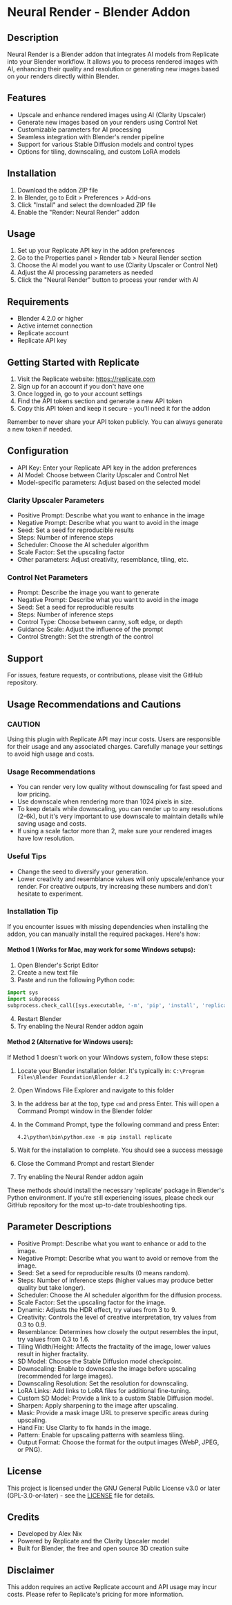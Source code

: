 # Neural Render - Blender Addon

## Description
Neural Render is a Blender addon that integrates AI models from Replicate into your Blender workflow. It allows you to process rendered images with AI, enhancing their quality and resolution or generating new images based on your renders directly within Blender.

## Features
- Upscale and enhance rendered images using AI (Clarity Upscaler)
- Generate new images based on your renders using Control Net
- Customizable parameters for AI processing
- Seamless integration with Blender's render pipeline
- Support for various Stable Diffusion models and control types
- Options for tiling, downscaling, and custom LoRA models

## Installation
1. Download the addon ZIP file
2. In Blender, go to Edit > Preferences > Add-ons
3. Click "Install" and select the downloaded ZIP file
4. Enable the "Render: Neural Render" addon

## Usage
1. Set up your Replicate API key in the addon preferences
2. Go to the Properties panel > Render tab > Neural Render section
3. Choose the AI model you want to use (Clarity Upscaler or Control Net)
4. Adjust the AI processing parameters as needed
5. Click the "Neural Render" button to process your render with AI

## Requirements
- Blender 4.2.0 or higher
- Active internet connection
- Replicate account
- Replicate API key

## Getting Started with Replicate
1. Visit the Replicate website: https://replicate.com
2. Sign up for an account if you don't have one
3. Once logged in, go to your account settings
4. Find the API tokens section and generate a new API token
5. Copy this API token and keep it secure - you'll need it for the addon

Remember to never share your API token publicly. You can always generate a new token if needed.

## Configuration
- API Key: Enter your Replicate API key in the addon preferences
- AI Model: Choose between Clarity Upscaler and Control Net
- Model-specific parameters: Adjust based on the selected model

### Clarity Upscaler Parameters
- Positive Prompt: Describe what you want to enhance in the image
- Negative Prompt: Describe what you want to avoid in the image
- Seed: Set a seed for reproducible results
- Steps: Number of inference steps
- Scheduler: Choose the AI scheduler algorithm
- Scale Factor: Set the upscaling factor
- Other parameters: Adjust creativity, resemblance, tiling, etc.

### Control Net Parameters
- Prompt: Describe the image you want to generate
- Negative Prompt: Describe what you want to avoid in the image
- Seed: Set a seed for reproducible results
- Steps: Number of inference steps
- Control Type: Choose between canny, soft edge, or depth
- Guidance Scale: Adjust the influence of the prompt
- Control Strength: Set the strength of the control

## Support
For issues, feature requests, or contributions, please visit the GitHub repository.

## Usage Recommendations and Cautions

### CAUTION
Using this plugin with Replicate API may incur costs. Users are responsible for their usage and any associated charges. Carefully manage your settings to avoid high usage and costs.

### Usage Recommendations
- You can render very low quality without downscaling for fast speed and low pricing.
- Use downscale when rendering more than 1024 pixels in size.
- To keep details while downscaling, you can render up to any resolutions (2-6k), but it's very important to use downscale to maintain details while saving usage and costs.
- If using a scale factor more than 2, make sure your rendered images have low resolution.

### Useful Tips
- Change the seed to diversify your generation.
- Lower creativity and resemblance values will only upscale/enhance your render. For creative outputs, try increasing these numbers and don't hesitate to experiment.

### Installation Tip
If you encounter issues with missing dependencies when installing the addon, you can manually install the required packages. Here's how:

#### Method 1 (Works for Mac, may work for some Windows setups):

1. Open Blender's Script Editor
2. Create a new text file
3. Paste and run the following Python code:

```python
import sys
import subprocess
subprocess.check_call([sys.executable, '-m', 'pip', 'install', 'replicate'])
```

4. Restart Blender
5. Try enabling the Neural Render addon again

#### Method 2 (Alternative for Windows users):

If Method 1 doesn't work on your Windows system, follow these steps:

1. Locate your Blender installation folder. It's typically in:
   `C:\Program Files\Blender Foundation\Blender 4.2`

2. Open Windows File Explorer and navigate to this folder

3. In the address bar at the top, type `cmd` and press Enter. This will open a Command Prompt window in the Blender folder

4. In the Command Prompt, type the following command and press Enter:
   ```
   4.2\python\bin\python.exe -m pip install replicate
   ```

5. Wait for the installation to complete. You should see a success message

6. Close the Command Prompt and restart Blender

7. Try enabling the Neural Render addon again

These methods should install the necessary 'replicate' package in Blender's Python environment. If you're still experiencing issues, please check our GitHub repository for the most up-to-date troubleshooting tips.

## Parameter Descriptions

- Positive Prompt: Describe what you want to enhance or add to the image.
- Negative Prompt: Describe what you want to avoid or remove from the image.
- Seed: Set a seed for reproducible results (0 means random).
- Steps: Number of inference steps (higher values may produce better quality but take longer).
- Scheduler: Choose the AI scheduler algorithm for the diffusion process.
- Scale Factor: Set the upscaling factor for the image.
- Dynamic: Adjusts the HDR effect, try values from 3 to 9.
- Creativity: Controls the level of creative interpretation, try values from 0.3 to 0.9.
- Resemblance: Determines how closely the output resembles the input, try values from 0.3 to 1.6.
- Tiling Width/Height: Affects the fractality of the image, lower values result in higher fractality.
- SD Model: Choose the Stable Diffusion model checkpoint.
- Downscaling: Enable to downscale the image before upscaling (recommended for large images).
- Downscaling Resolution: Set the resolution for downscaling.
- LoRA Links: Add links to LoRA files for additional fine-tuning.
- Custom SD Model: Provide a link to a custom Stable Diffusion model.
- Sharpen: Apply sharpening to the image after upscaling.
- Mask: Provide a mask image URL to preserve specific areas during upscaling.
- Hand Fix: Use Clarity to fix hands in the image.
- Pattern: Enable for upscaling patterns with seamless tiling.
- Output Format: Choose the format for the output images (WebP, JPEG, or PNG).

## License

This project is licensed under the GNU General Public License v3.0 or later (GPL-3.0-or-later) - see the [LICENSE](LICENSE) file for details.

## Credits
- Developed by Alex Nix
- Powered by Replicate and the Clarity Upscaler model
- Built for Blender, the free and open source 3D creation suite

## Disclaimer
This addon requires an active Replicate account and API usage may incur costs. Please refer to Replicate's pricing for more information.